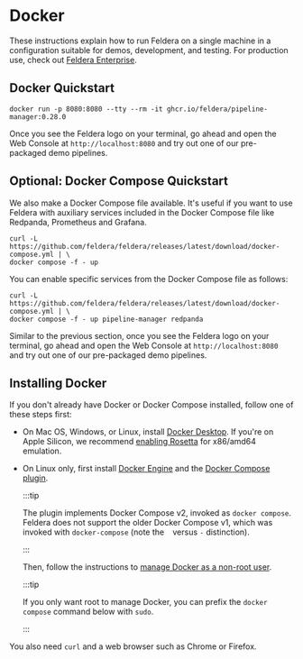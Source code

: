 # Docker

These instructions explain how to run Feldera on a single machine
in a configuration suitable for demos, development, and testing.  For production
use, check out [Feldera Enterprise](/enterprise).

## Docker Quickstart

```
docker run -p 8080:8080 --tty --rm -it ghcr.io/feldera/pipeline-manager:0.28.0
```

Once you see the Feldera logo on your terminal, go ahead and open the Web Console
at `http://localhost:8080` and try out one of our pre-packaged demo pipelines.

## Optional: Docker Compose Quickstart

We also make a Docker Compose file available. It's useful if you want to use
Feldera with auxiliary services included in the Docker Compose file
like Redpanda, Prometheus and Grafana.

```
curl -L https://github.com/feldera/feldera/releases/latest/download/docker-compose.yml | \
docker compose -f - up
```

You can enable specific services from the Docker Compose file as follows:

```
curl -L https://github.com/feldera/feldera/releases/latest/download/docker-compose.yml | \
docker compose -f - up pipeline-manager redpanda
```

Similar to the previous section, once you see the Feldera logo on your
terminal, go ahead and open the Web Console at `http://localhost:8080` and try
out one of our pre-packaged demo pipelines.

## Installing Docker

If you don't already have Docker or Docker Compose installed, follow one of these steps first:

* On Mac OS, Windows, or Linux, install [Docker Desktop][1].
  If you're on Apple Silicon,
  we recommend [enabling Rosetta](https://docs.docker.com/desktop/settings/mac/#use-rosetta-for-x86amd64-emulation-on-apple-silicon)
  for x86/amd64 emulation.

* On Linux only, first install [Docker Engine][2] and the [Docker
  Compose plugin][3].

  :::tip

  The plugin implements Docker Compose v2, invoked as `docker
  compose`. Feldera does not support the older Docker Compose v1,
  which was invoked with `docker-compose` (note the ` ` versus `-`
  distinction).

  :::

  Then, follow the instructions to [manage Docker as a non-root
  user][4].

  :::tip

  If you only want root to manage Docker, you can prefix
  the `docker compose` command below with `sudo`.

  :::

You also need `curl` and a web browser such as Chrome or Firefox.

[1]: https://docs.docker.com/desktop/
[2]: https://docs.docker.com/engine/install/
[3]: https://docs.docker.com/compose/install/linux
[4]: https://docs.docker.com/engine/install/linux-postinstall/

